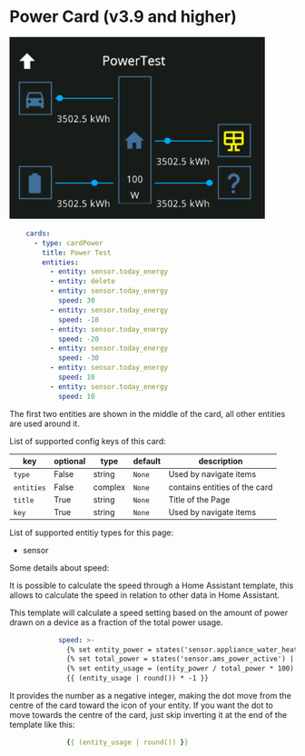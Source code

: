 # Power Card (v3.9 and higher)

![card-power](img/card-power.png)

```yaml
    cards:
      - type: cardPower
        title: Power Test
        entities:
          - entity: sensor.today_energy
          - entity: delete
          - entity: sensor.today_energy
            speed: 30
          - entity: sensor.today_energy
            speed: -10
          - entity: sensor.today_energy
            speed: -20
          - entity: sensor.today_energy
            speed: -30
          - entity: sensor.today_energy
            speed: 10
          - entity: sensor.today_energy
            speed: 10
```

The first two entities are shown in the middle of the card, all other entities are used around it.

List of supported config keys of this card:

key | optional | type | default | description
-- | -- | -- | -- | --
`type` | False | string | `None` | Used by navigate items
`entities` | False | complex | `None` | contains entities of the card
`title` | True | string | `None` | Title of the Page 
`key` | True | string | `None` | Used by navigate items

List of supported entitiy types for this page:

- sensor

Some details about speed:

It is possible to calculate the speed through a Home Assistant template, this allows to calculate the speed in relation to other data in Home Assistant.

This template will calculate a speed setting based on the amount of power drawn on a device as a fraction of the total power usage.
```yaml
            speed: >-
              {% set entity_power = states('sensor.appliance_water_heater_power') |float | round(3)%}
              {% set total_power = states('sensor.ams_power_active') | float | round(3) %}
              {% set entity_usage = (entity_power / total_power * 100) | float %}
              {{ (entity_usage | round()) * -1 }}
```
It provides the number as a negative integer, making the dot move from the centre of the card toward the icon of your entity. If you want the dot to move towards the centre of the card, just skip inverting it at the end of the template like this:
```yaml
              {{ (entity_usage | round()) }}
```
